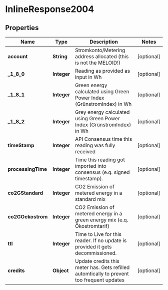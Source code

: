 

# InlineResponse2004


## Properties

Name | Type | Description | Notes
------------ | ------------- | ------------- | -------------
**account** | **String** | Stromkonto/Metering address allocated (this is not the MELOID!) |  [optional]
**_1_8_0** | **Integer** | Reading as provided as input in Wh |  [optional]
**_1_8_1** | **Integer** | Green energy calculated using Green Power Index (GrünstromIndex) in Wh |  [optional]
**_1_8_2** | **Integer** | Grey energy calculated using Green Power Index (GrünstromIndex) in Wh |  [optional]
**timeStamp** | **Integer** | API Consensus time this reading was fully received |  [optional]
**processingTime** | **Integer** | Time this reading got imported into consensus (e.q. signed timestamp). |  [optional]
**co2GStandard** | **Integer** | CO2 Emission of metered energy in a standard mix |  [optional]
**co2GOekostrom** | **Integer** | CO2 Emission of metered energy in a green energy mix (e.q. Ökostromtarif) |  [optional]
**ttl** | **Integer** | Time to Live for this reader. If no update is provided it gets decommissioned. |  [optional]
**credits** | **Object** | Update credits this meter has. Gets refilled automtically to prevent too frequent updates |  [optional]



